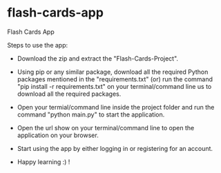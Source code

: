 # flash-cards-app
Flash Cards App

Steps to use the app:

*    Download the zip and extract the "Flash-Cards-Project".

*    Using pip or any similar package, download all the required Python packages mentioned in the "requirements.txt" 
     (or) run the command "pip install -r requirements.txt" on your terminal/command line us to download all the required packages.

*    Open your termial/command line inside the project folder and run the command "python main.py" to start the application.

*    Open the url show on your terminal/command line to open the application on your browser. 

*    Start using the app by either logging in or registering for an account.

*    Happy learning :) !
